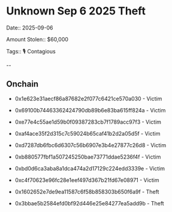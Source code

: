 # Unknown Sep 6 2025 Theft

Date:: 2025-09-06

Amount Stolen:: $60,000

Tags:: 🎙️ Contagious

--

## Onchain


- 0x1e623e31aecf86a87682e2f077c6421ce570a030 - Victim

- 0x69100b74463362424790db89b6e83ba615ff824a - Victim

- 0xe77e4c55ae1d59b0f09387283cb7f1789acc97f3 - Victim

- 0xaf4ace35f2d315c7c59024b65caf41b2d2a05d5f - Victim

- 0xd7287db6fbc6d6307c56b6907e3b4e27877c26d8 - Victim

- 0xb880577fbf1a507245250bae73771ddae5236f4f - Victim

- 0xbd0d6ca3aba8a1dca474a2d17129c224edd3339e - Victim

- 0xc4f70623e96fc28e1eef497d367b21fd67e08971 - Victim

- 0x1602652e7de9ea11587c6f58b858303b650f6a9f - Theft

- 0x3bbae5b2584efd0bf92d446e25e84277ea5add9b - Theft

